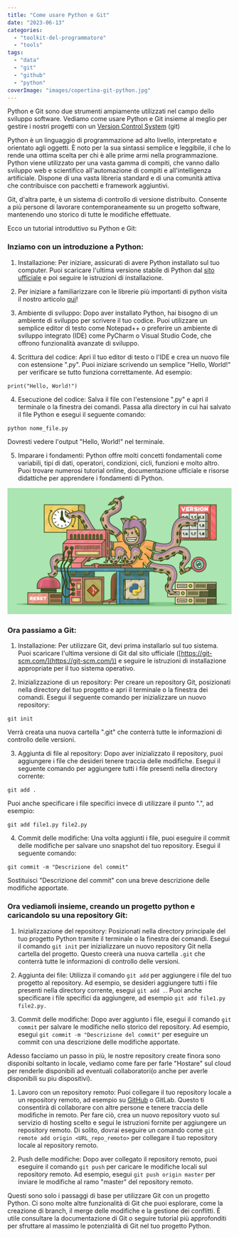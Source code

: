 ```yaml
---
title: "Come usare Python e Git"
date: "2023-06-13"
categories: 
  - "toolkit-del-programmatore"
  - "tools"
tags: 
  - "data"
  - "git"
  - "github"
  - "python"
coverImage: "images/copertina-git-python.jpg"
---
```


Python e Git sono due strumenti ampiamente utilizzati nel campo dello sviluppo software. Vediamo come usare Python e Git insieme al meglio per gestire i nostri progetti con un [Version Control System](https://it.wikipedia.org/wiki/Controllo_versione#Programmi_e_sistemi_utilizzati) (git)

Python è un linguaggio di programmazione ad alto livello, interpretato e orientato agli oggetti. È noto per la sua sintassi semplice e leggibile, il che lo rende una ottima scelta per chi è alle prime armi nella programmazione. Python viene utilizzato per una vasta gamma di compiti, che vanno dallo sviluppo web e scientifico all'automazione di compiti e all'intelligenza artificiale. Dispone di una vasta libreria standard e di una comunità attiva che contribuisce con pacchetti e framework aggiuntivi.

Git, d'altra parte, è un sistema di controllo di versione distribuito. Consente a più persone di lavorare contemporaneamente su un progetto software, mantenendo uno storico di tutte le modifiche effettuate.

Ecco un tutorial introduttivo su Python e Git:

### Inziamo con un introduzione a Python:

1. Installazione: Per iniziare, assicurati di avere Python installato sul tuo computer. Puoi scaricare l'ultima versione stabile di Python dal [sito ufficiale](https://www.python.org/) e poi seguire le istruzioni di installazione.

3. Per iniziare a familiarizzare con le librerie più importanti di python visita il nostro articolo [qui](https://avid3855894.altervista.org/strumenti-per-programmare-al-meglio-in-python/)!

5. Ambiente di sviluppo: Dopo aver installato Python, hai bisogno di un ambiente di sviluppo per scrivere il tuo codice. Puoi utilizzare un semplice editor di testo come Notepad++ o preferire un ambiente di sviluppo integrato (IDE) come PyCharm o Visual Studio Code, che offrono funzionalità avanzate di sviluppo.

7. Scrittura del codice: Apri il tuo editor di testo o l'IDE e crea un nuovo file con estensione ".py". Puoi iniziare scrivendo un semplice "Hello, World!" per verificare se tutto funziona correttamente. Ad esempio:

```
print("Hello, World!")
```

4. Esecuzione del codice: Salva il file con l'estensione ".py" e apri il terminale o la finestra dei comandi. Passa alla directory in cui hai salvato il file Python e esegui il seguente comando:

```
python nome_file.py
```

Dovresti vedere l'output "Hello, World!" nel terminale.

5. Imparare i fondamenti: Python offre molti concetti fondamentali come variabili, tipi di dati, operatori, condizioni, cicli, funzioni e molto altro. Puoi trovare numerosi tutorial online, documentazione ufficiale e risorse didattiche per apprendere i fondamenti di Python.

![la potenza di git non ha limite!](images/image-6-edited.png)

### Ora passiamo a Git:

1. Installazione: Per utilizzare Git, devi prima installarlo sul tuo sistema. Puoi scaricare l'ultima versione di Git dal sito ufficiale ([https://git-scm.com/](https://git-scm.com/)) e seguire le istruzioni di installazione appropriate per il tuo sistema operativo.

3. Inizializzazione di un repository: Per creare un repository Git, posizionati nella directory del tuo progetto e apri il terminale o la finestra dei comandi. Esegui il seguente comando per inizializzare un nuovo repository:

```
git init
```

Verrà creata una nuova cartella ".git" che conterrà tutte le informazioni di controllo delle versioni.

3. Aggiunta di file al repository: Dopo aver inizializzato il repository, puoi aggiungere i file che desideri tenere traccia delle modifiche. Esegui il seguente comando per aggiungere tutti i file presenti nella directory corrente:

```
git add .
```

Puoi anche specificare i file specifici invece di utilizzare il punto ".", ad esempio:

```
git add file1.py file2.py
```

4. Commit delle modifiche: Una volta aggiunti i file, puoi eseguire il commit delle modifiche per salvare uno snapshot del tuo repository. Esegui il seguente comando:

```
git commit -m "Descrizione del commit"
```

Sostituisci "Descrizione del commit" con una breve descrizione delle modifiche apportate.

### Ora vediamoli insieme, creando un progetto python e caricandolo su una repository Git:

1. Inizializzazione del repository: Posizionati nella directory principale del tuo progetto Python tramite il terminale o la finestra dei comandi. Esegui il comando `git init` per inizializzare un nuovo repository Git nella cartella del progetto. Questo creerà una nuova cartella `.git` che conterrà tutte le informazioni di controllo delle versioni.

3. Aggiunta dei file: Utilizza il comando `git add` per aggiungere i file del tuo progetto al repository. Ad esempio, se desideri aggiungere tutti i file presenti nella directory corrente, esegui `git add .`. Puoi anche specificare i file specifici da aggiungere, ad esempio `git add file1.py file2.py.`

5. Commit delle modifiche: Dopo aver aggiunto i file, esegui il comando `git commit` per salvare le modifiche nello storico del repository. Ad esempio, esegui `git commit -m "Descrizione del commit"` per eseguire un commit con una descrizione delle modifiche apportate.

Adesso facciamo un passo in più, le nostre repository create finora sono disponibi soltanto in locale, vediamo come fare per farle "Hostare" sul cloud per renderle disponibili ad eventuali collaboratori(o anche per averle disponibili su piu dispositivi).

1. Lavoro con un repository remoto: Puoi collegare il tuo repository locale a un repository remoto, ad esempio su [GitHub](http://www.github.com) o GitLab. Questo ti consentirà di collaborare con altre persone e tenere traccia delle modifiche in remoto. Per fare ciò, crea un nuovo repository vuoto sul servizio di hosting scelto e segui le istruzioni fornite per aggiungere un repository remoto. Di solito, dovrai eseguire un comando come `git remote add origin <URL_repo_remoto>` per collegare il tuo repository locale al repository remoto.

3. Push delle modifiche: Dopo aver collegato il repository remoto, puoi eseguire il comando `git push` per caricare le modifiche locali sul repository remoto. Ad esempio, esegui `git push origin master` per inviare le modifiche al ramo "master" del repository remoto.

Questi sono solo i passaggi di base per utilizzare Git con un progetto Python. Ci sono molte altre funzionalità di Git che puoi esplorare, come la creazione di branch, il merge delle modifiche e la gestione dei conflitti. È utile consultare la documentazione di Git o seguire tutorial più approfonditi per sfruttare al massimo le potenzialità di Git nel tuo progetto Python.
